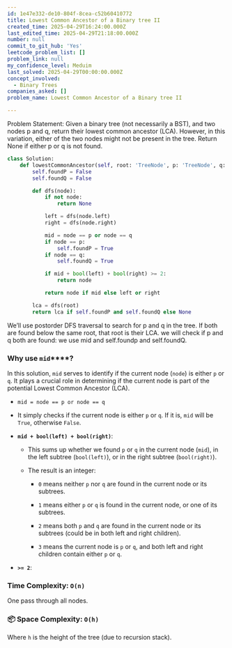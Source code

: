 ```yaml
---
id: 1e47e332-de10-804f-8cea-c52b60410772
title: Lowest Common Ancestor of a Binary tree II
created_time: 2025-04-29T16:24:00.000Z
last_edited_time: 2025-04-29T21:18:00.000Z
number: null
commit_to_git_hub: 'Yes'
leetcode_problem_list: []
problem_link: null
my_confidence_level: Meduim
last_solved: 2025-04-29T00:00:00.000Z
concept_involved:
  - Binary Trees
companies_asked: []
problem_name: Lowest Common Ancestor of a Binary tree II

---
```


Problem Statement:
Given a binary tree (not necessarily a BST), and two nodes p and q, return their lowest common ancestor (LCA).
However, in this variation, either of the two nodes might not be present in the tree.
Return None if either p or q is not found.

```python
class Solution:
    def lowestCommonAncestor(self, root: 'TreeNode', p: 'TreeNode', q: 'TreeNode') -> 'TreeNode':
        self.foundP = False
        self.foundQ = False

        def dfs(node):
            if not node:
                return None

            left = dfs(node.left)
            right = dfs(node.right)

            mid = node == p or node == q
            if node == p:
                self.foundP = True
            if node == q:
                self.foundQ = True

            if mid + bool(left) + bool(right) >= 2:
                return node

            return node if mid else left or right

        lca = dfs(root)
        return lca if self.foundP and self.foundQ else None

```

We’ll use postorder DFS traversal to search for p and q in the tree.
If both are found below the same root, that root is their LCA.
we will check if p and q both are found: we use mid and self.foundp and self.foundQ.

### **Why use** **`mid`\*\*\*\*?**

In this solution, `mid` serves to identify if the current node (`node`) is either `p` or `q`. It plays a crucial role in determining if the current node is part of the potential Lowest Common Ancestor (LCA).

*   `mid = node == p or node == q`

*   It simply checks if the current node is either `p` or `q`. If it is, `mid` will be `True`, otherwise `False`.

*   **`mid + bool(left) + bool(right)`**:

    *   This sums up whether we found `p` or `q` in the current node (`mid`), in the left subtree (`bool(left)`), or in the right subtree (`bool(right)`).

    *   The result is an integer:

        *   `0` means neither `p` nor `q` are found in the current node or its subtrees.

        *   `1` means either `p` or `q` is found in the current node, or one of its subtrees.

        *   `2` means both `p` and `q` are found in the current node or its subtrees (could be in both left and right children).

        *   `3` means the current node is `p` or `q`, and both left and right children contain either `p` or `q`.

*   **`>= 2`**:

### **Time Complexity:** `O(n)`

One pass through all nodes.

### 📦 **Space Complexity:** `O(h)`

Where `h` is the height of the tree (due to recursion stack).
